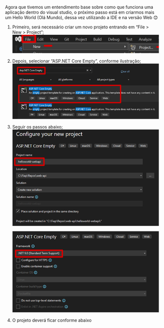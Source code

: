 Agora que tivemos um entendimento base sobre como que funciona uma aplicação dentro do visual studio, o próximo passo está em criarmos mais um Hello World (Olá Mundo), dessa vez utilizando a IDE e na versão Web 😊
      
1. Primeiro, será necessário criar um novo projeto entrando em “File > New > Project”;
   ![image.png](/.attachments/image-eb0a6df8-a62c-4c39-bd75-40ad980284ea.png)
      
2. Depois, selecionar “ASP.NET Core Empty”, conforme ilustração;
   ![image.png](/.attachments/image-22af6e73-594a-4b0d-b2f8-ac68d0814d36.png)
   
3. Seguir os passos abaixo;
   ![image.png](/.attachments/image-96fb50d7-57bf-424f-b21e-fdadd272431e.png)

   ![image.png](/.attachments/image-bd9a33f5-8b01-4839-ab51-45627b27b412.png)

4. O projeto deverá ficar conforme abaixo
   